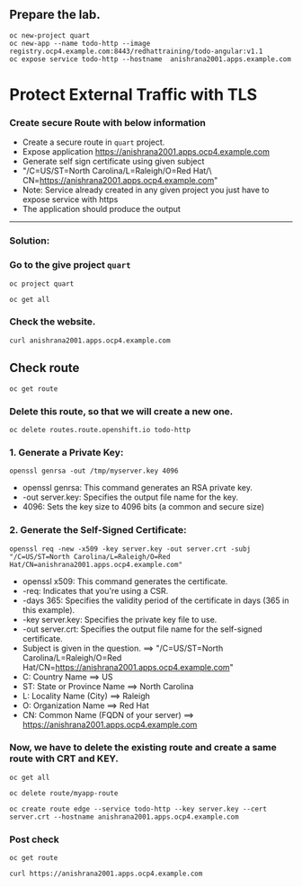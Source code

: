 ## Prepare the lab. 
```
oc new-project quart
oc new-app --name todo-http --image registry.ocp4.example.com:8443/redhattraining/todo-angular:v1.1
oc expose service todo-http --hostname  anishrana2001.apps.example.com
```


# Protect External Traffic with TLS
### Create secure Route  with below information
- Create a secure route in `quart` project.
- Expose application https://anishrana2001.apps.ocp4.example.com
- Generate self sign certificate using given  subject	
- "/C=US/ST=North Carolina/L=Raleigh/O=Red Hat/\ CN=https://anishrana2001.apps.ocp4.example.com"
- Note: Service already  created  in any given project you just have to expose  service  with https
- The application should produce the output
---
### Solution:
### Go to the give project `quart`
```
oc project quart
```

```
oc get all
```

### Check the website.
```
curl anishrana2001.apps.ocp4.example.com
```
## Check route
```
oc get route
```
### Delete this route, so that we will create a new one.
```
oc delete routes.route.openshift.io todo-http
```

### 1. Generate a Private Key:
```
openssl genrsa -out /tmp/myserver.key 4096
```
- openssl genrsa: This command generates an RSA private key.
- -out server.key: Specifies the output file name for the key.
- 4096: Sets the key size to 4096 bits (a common and secure size)

### 2. Generate the Self-Signed Certificate:

```
openssl req -new -x509 -key server.key -out server.crt -subj "/C=US/ST=North Carolina/L=Raleigh/O=Red Hat/CN=anishrana2001.apps.ocp4.example.com"
```

- openssl x509: This command generates the certificate.
- -req: Indicates that you're using a CSR.
- -days 365: Specifies the validity period of the certificate in days (365 in this example). 
- -key server.key: Specifies the private key file to use.
- -out server.crt: Specifies the output file name for the self-signed certificate. 
- Subject is given in the question.    ==> "/C=US/ST=North Carolina/L=Raleigh/O=Red Hat/CN=https://anishrana2001.apps.ocp4.example.com"
- C: Country Name                       ==> US
- ST: State or Province Name            ==> North Carolina
- L: Locality Name (City)               ==> Raleigh
- O: Organization Name                  ==> Red Hat
- CN: Common Name (FQDN of your server) ==> https://anishrana2001.apps.ocp4.example.com	


### Now, we have to delete the existing route and create a same route with CRT and KEY.

```
oc get all
```
```
oc delete route/myapp-route
```
```
oc create route edge --service todo-http --key server.key --cert server.crt --hostname anishrana2001.apps.ocp4.example.com

```

### Post check 
```
oc get route
```

```
curl https://anishrana2001.apps.ocp4.example.com
```


